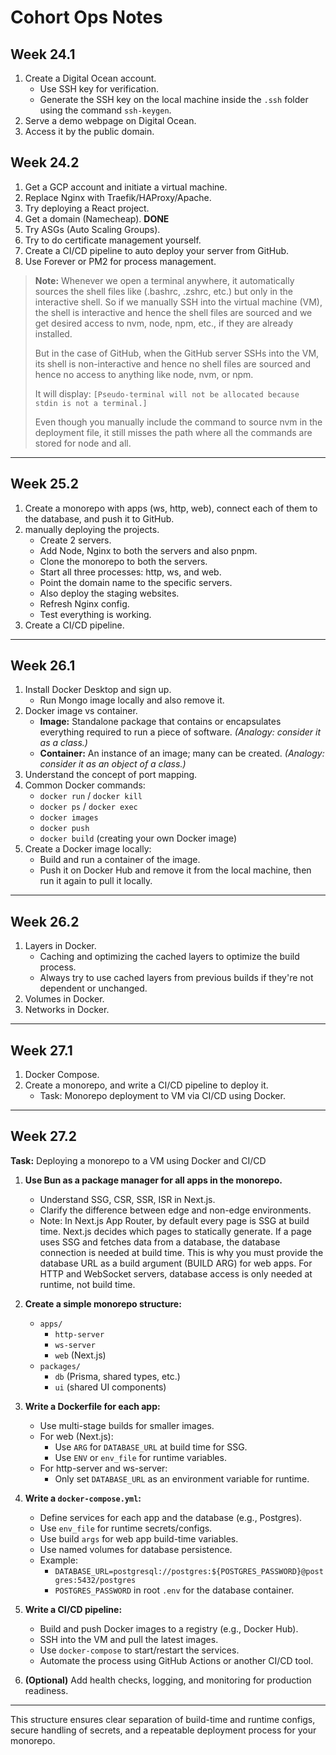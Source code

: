 # Cohort Ops Notes

## Week 24.1

1. Create a Digital Ocean account.
    - Use SSH key for verification.
    - Generate the SSH key on the local machine inside the `.ssh` folder using the command `ssh-keygen`.
2. Serve a demo webpage on Digital Ocean.
3. Access it by the public domain.

## Week 24.2

1. Get a GCP account and initiate a virtual machine.
2. Replace Nginx with Traefik/HAProxy/Apache.
3. Try deploying a React project.
4. Get a domain (Namecheap). **DONE**
5. Try ASGs (Auto Scaling Groups).
6. Try to do certificate management yourself.
7. Create a CI/CD pipeline to auto deploy your server from GitHub.
8. Use Forever or PM2 for process management.

> **Note:**
> Whenever we open a terminal anywhere, it automatically sources the shell files like (.bashrc, .zshrc, etc.) but only in the interactive shell. So if we manually SSH into the virtual machine (VM), the shell is interactive and hence the shell files are sourced and we get desired access to nvm, node, npm, etc., if they are already installed.
>
> But in the case of GitHub, when the GitHub server SSHs into the VM, its shell is non-interactive and hence no shell files are sourced and hence no access to anything like node, nvm, or npm.
>
> It will display: `[Pseudo-terminal will not be allocated because stdin is not a terminal.]`
>
> Even though you manually include the command to source nvm in the deployment file, it still misses the path where all the commands are stored for node and all.

---

## Week 25.2

1. Create a monorepo with apps (ws, http, web), connect each of them to the database, and push it to GitHub.
2. manually deploying the projects.
    - Create 2 servers.
    - Add Node, Nginx to both the servers and also pnpm.
    - Clone the monorepo to both the servers.
    - Start all three processes: http, ws, and web.
    - Point the domain name to the specific servers.
    - Also deploy the staging websites.
    - Refresh Nginx config.
    - Test everything is working.
3. Create a CI/CD pipeline.

---

## Week 26.1

1. Install Docker Desktop and sign up.
    - Run Mongo image locally and also remove it.
2. Docker image vs container.
    - **Image:** Standalone package that contains or encapsulates everything required to run a piece of software. _(Analogy: consider it as a class.)_
    - **Container:** An instance of an image; many can be created. _(Analogy: consider it as an object of a class.)_
3. Understand the concept of port mapping.
4. Common Docker commands:
    - `docker run` / `docker kill`
    - `docker ps` / `docker exec`
    - `docker images`
    - `docker push`
    - `docker build` (creating your own Docker image)
5. Create a Docker image locally:
    - Build and run a container of the image.
    - Push it on Docker Hub and remove it from the local machine, then run it again to pull it locally.

---

## Week 26.2

1. Layers in Docker.
    - Caching and optimizing the cached layers to optimize the build process.
    - Always try to use cached layers from previous builds if they're not dependent or unchanged.
2. Volumes in Docker.
3. Networks in Docker.

---

## Week 27.1

1. Docker Compose.
2. Create a monorepo, and write a CI/CD pipeline to deploy it.
    - Task: Monorepo deployment to VM via CI/CD using Docker.

---

## Week 27.2

**Task:** Deploying a monorepo to a VM using Docker and CI/CD

1. **Use Bun as a package manager for all apps in the monorepo.**
   - Understand SSG, CSR, SSR, ISR in Next.js.
   - Clarify the difference between edge and non-edge environments.
   - Note: In Next.js App Router, by default every page is SSG at build time. Next.js decides which pages to statically generate. If a page uses SSG and fetches data from a database, the database connection is needed at build time. This is why you must provide the database URL as a build argument (BUILD ARG) for web apps. For HTTP and WebSocket servers, database access is only needed at runtime, not build time.

2. **Create a simple monorepo structure:**
   - `apps/`
     - `http-server`
     - `ws-server`
     - `web` (Next.js)
   - `packages/`
     - `db` (Prisma, shared types, etc.)
     - `ui` (shared UI components)

3. **Write a Dockerfile for each app:**
   - Use multi-stage builds for smaller images.
   - For web (Next.js):
     - Use `ARG` for `DATABASE_URL` at build time for SSG.
     - Use `ENV` or `env_file` for runtime variables.
   - For http-server and ws-server:
     - Only set `DATABASE_URL` as an environment variable for runtime.

4. **Write a `docker-compose.yml`:**
   - Define services for each app and the database (e.g., Postgres).
   - Use `env_file` for runtime secrets/configs.
   - Use build `args` for web app build-time variables.
   - Use named volumes for database persistence.
   - Example:
     - `DATABASE_URL=postgresql://postgres:${POSTGRES_PASSWORD}@postgres:5432/postgres`
     - `POSTGRES_PASSWORD` in root `.env` for the database container.

5. **Write a CI/CD pipeline:**
   - Build and push Docker images to a registry (e.g., Docker Hub).
   - SSH into the VM and pull the latest images.
   - Use `docker-compose` to start/restart the services.
   - Automate the process using GitHub Actions or another CI/CD tool.

6. **(Optional)** Add health checks, logging, and monitoring for production readiness.

---

This structure ensures clear separation of build-time and runtime configs, secure handling of secrets, and a repeatable deployment process for your monorepo.
